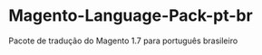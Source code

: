 Magento-Language-Pack-pt-br
===========================

Pacote de tradução do Magento 1.7 para português brasileiro
